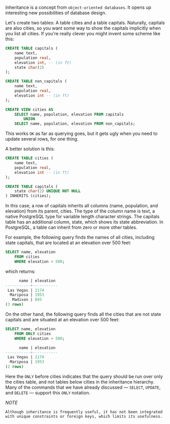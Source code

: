 Inheritance is a concept from `object-oriented databases`. It opens up interesting new possibilities of database design.

Let's create two tables: A table cities and a table capitals. Naturally, capitals are also cities, so you want some way to show the capitals implicitly when you list all cities. If you're really clever you might invent some scheme like this:

```SQL
CREATE TABLE capitals (
	name text,
	population real,
	elevation int, -- (in ft)
	state char(2)
);
```

```SQL
CREATE TABLE non_capitals (
	name text,
	population real,
	elevation int -- (in ft)
);
```

```SQL
CREATE VIEW cities AS
	SELECT name, population, elevation FROM capitals
		UNION
	SELECT name, population, elevation FROM non_capitals;
```

This works `OK` as far as querying goes, but it gets ugly when you need to update several rows, for one thing.

A better solution is this:

```SQL
CREATE TABLE cities (
	name text,
	population real,
	elevation int -- (in ft)
);
```

```SQL
CREATE TABLE capitals (
	state char(2) UNIQUE NOT NULL
) INHERITS (cities);
```

In this case, a row of capitals inherits all columns (name, population, and elevation) from
its parent, cities. The type of the column name is text, a native PostgreSQL type for variable length character strings. The capitals table has an additional column, state, which shows its state abbreviation. In PostgreSQL, a table can inherit from zero or more other tables.

For example, the following query finds the names of all cities, including state capitals, that are located at an elevation over 500 feet:

```SQL
SELECT name, elevation
	FROM cities
	WHERE elevation > 500;
```

which returns:

```SQL
	  name | elevation
-----------+-----------
 Las Vegas | 2174
  Mariposa | 1953
   Madison | 845
(3 rows)
```

On the other hand, the following query finds all the cities that are not state capitals and are situated at an elevation over 500 feet:

```SQL
SELECT name, elevation
	FROM ONLY cities
	WHERE elevation > 500;
```

```SQL
	  name | elevation
-----------+-----------
 Las Vegas | 2174  
  Mariposa | 1953
(2 rows)
```

Here the `ONLY` before cities indicates that the query should be run over only the cities table, and not tables below cities in the inheritance hierarchy. Many of the commands that we have already discussed — `SELECT`, `UPDATE`, and `DELETE` — support this `ONLY` notation.

*NOTE*

`Although inheritance is frequently useful, it has not been integrated with unique constraints or foreign keys, which limits its usefulness.`
